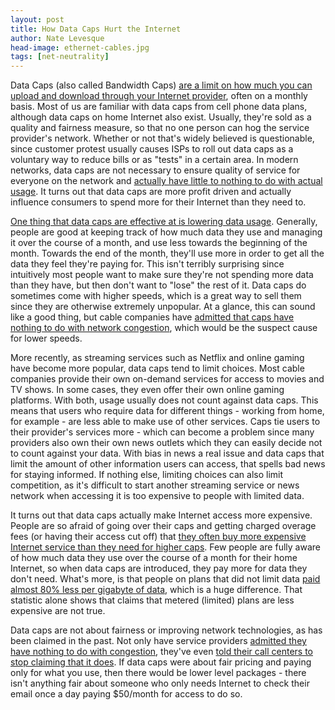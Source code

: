 ```yaml
---
layout: post
title: How Data Caps Hurt the Internet
author: Nate Levesque
head-image: ethernet-cables.jpg
tags: [net-neutrality]
---
```


Data Caps (also called Bandwidth Caps) [are a limit on how much you can upload and download through your Internet provider](https://en.wikipedia.org/wiki/Bandwidth_cap), often on a monthly basis. Most of us are familiar with data caps from cell phone data plans, although data caps on home Internet also exist. Usually, they're sold as a quality and fairness measure, so that no one person can hog the service provider's network. Whether or not that's widely believed is questionable, since customer protest usually causes ISPs to roll out data caps as a voluntary way to reduce bills or as "tests" in a certain area. In modern networks, data caps are not necessary to ensure quality of service for everyone on the network and [actually have little to nothing to do with actual usage](http://arstechnica.com/business/2012/12/report-data-caps-just-a-cash-cow-for-internet-providers/). It turns out that data caps are more profit driven and actually influence consumers to spend more for their Internet than they need to.

[One thing that data caps are effective at is lowering data usage](https://www.washingtonpost.com/news/the-switch/wp/2015/07/14/heres-how-data-caps-really-affect-your-internet-use-according-to-data/). Generally, people are good at keeping track of how much data they use and managing it over the course of a month, and use less towards the beginning of the month. Towards the end of the month, they'll use more in order to get all the data they feel they're paying for. This isn't terribly surprising since intuitively most people want to make sure they're not spending more data than they have, but then don't want to "lose" the rest of it. Data caps do sometimes come with higher speeds, which is a great way to sell them since they are otherwise extremely unpopular. At a glance, this can sound like a good thing, but cable companies have [admitted that caps have nothing to do with network congestion](ttps://www.techdirt.com/articles/20130118/17425221736/cable-industry-finally-admits-that-data-caps-have-nothing-to-do-with-congestion.shtml), which would be the suspect cause for lower speeds.

More recently, as streaming services such as Netflix and online gaming have become more popular, data caps tend to limit choices. Most cable companies provide their own on-demand services for access to movies and TV shows. In some cases, they even offer their own online gaming platforms. With both, usage usually does not count against data caps. This means that users who require data for different things - working from home, for example - are less able to make use of other services. Caps tie users to their provider's services more - which can become a problem since many providers also own their own news outlets which they can easily decide not to count against your data. With bias in news a real issue and data caps that limit the amount of other information users can access, that spells bad news for staying informed. If nothing else, limiting choices can also limit competition, as it's difficult to start another streaming service or news network when accessing it is too expensive to people with limited data.

It turns out that data caps actually make Internet access more expensive. People are so afraid of going over their caps and getting charged overage fees (or having their access cut off) that [they often buy more expensive Internet service than they need for higher caps](http://bgr.com/2014/07/29/why-data-caps-are-bad/). Few people are fully aware of how much data they use over the course of a month for their home Internet, so when data caps are introduced, they pay more for data they don't need. What's more, is that people on plans that did not limit data [paid almost 80% less per gigabyte of data](https://www.washingtonpost.com/news/the-switch/wp/2015/07/14/heres-how-data-caps-really-affect-your-internet-use-according-to-data/), which is a huge difference. That statistic alone shows that claims that metered (limited) plans are less expensive are not true.

Data caps are not about fairness or improving network technologies, as has been claimed in the past. Not only have service providers [admitted they have nothing to do with congestion](https://www.techdirt.com/articles/20130118/17425221736/cable-industry-finally-admits-that-data-caps-have-nothing-to-do-with-congestion.shtml), they've even [told their call centers to stop claiming that it does](http://bgr.com/2015/11/19/comcast-data-cap-2015-bad-for-us-all/). If data caps were about fair pricing and paying only for what you use, then there would be lower level packages - there isn't anything fair about someone who only needs Internet to check their email once a day paying $50/month for access to do so.
